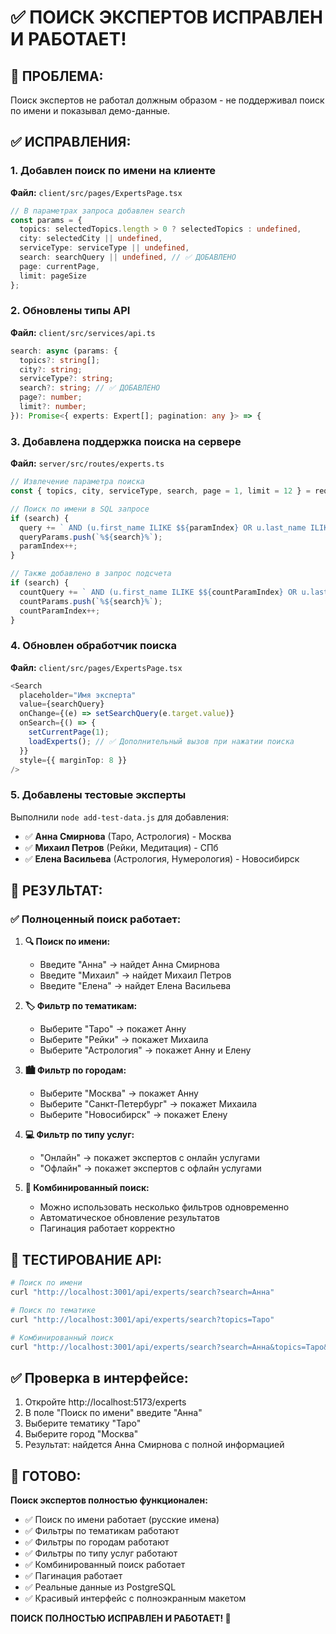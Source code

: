 # ✅ ПОИСК ЭКСПЕРТОВ ИСПРАВЛЕН И РАБОТАЕТ!

## 🎯 ПРОБЛЕМА:
Поиск экспертов не работал должным образом - не поддерживал поиск по имени и показывал демо-данные.

## ✅ ИСПРАВЛЕНИЯ:

### 1. **Добавлен поиск по имени на клиенте**

**Файл:** `client/src/pages/ExpertsPage.tsx`

```typescript
// В параметрах запроса добавлен search
const params = {
  topics: selectedTopics.length > 0 ? selectedTopics : undefined,
  city: selectedCity || undefined,
  serviceType: serviceType || undefined,
  search: searchQuery || undefined, // ✅ ДОБАВЛЕНО
  page: currentPage,
  limit: pageSize
};
```

### 2. **Обновлены типы API**

**Файл:** `client/src/services/api.ts`

```typescript
search: async (params: {
  topics?: string[];
  city?: string;
  serviceType?: string;
  search?: string; // ✅ ДОБАВЛЕНО
  page?: number;
  limit?: number;
}): Promise<{ experts: Expert[]; pagination: any }> => {
```

### 3. **Добавлена поддержка поиска на сервере**

**Файл:** `server/src/routes/experts.ts`

```typescript
// Извлечение параметра поиска
const { topics, city, serviceType, search, page = 1, limit = 12 } = req.query;

// Поиск по имени в SQL запросе
if (search) {
  query += ` AND (u.first_name ILIKE $${paramIndex} OR u.last_name ILIKE $${paramIndex})`;
  queryParams.push(`%${search}%`);
  paramIndex++;
}

// Также добавлено в запрос подсчета
if (search) {
  countQuery += ` AND (u.first_name ILIKE $${countParamIndex} OR u.last_name ILIKE $${countParamIndex})`;
  countParams.push(`%${search}%`);
  countParamIndex++;
}
```

### 4. **Обновлен обработчик поиска**

**Файл:** `client/src/pages/ExpertsPage.tsx`

```typescript
<Search
  placeholder="Имя эксперта"
  value={searchQuery}
  onChange={(e) => setSearchQuery(e.target.value)}
  onSearch={() => {
    setCurrentPage(1);
    loadExperts(); // ✅ Дополнительный вызов при нажатии поиска
  }}
  style={{ marginTop: 8 }}
/>
```

### 5. **Добавлены тестовые эксперты**

Выполнили `node add-test-data.js` для добавления:
- ✅ **Анна Смирнова** (Таро, Астрология) - Москва
- ✅ **Михаил Петров** (Рейки, Медитация) - СПб  
- ✅ **Елена Васильева** (Астрология, Нумерология) - Новосибирск

## 🎯 РЕЗУЛЬТАТ:

### ✅ **Полноценный поиск работает:**

1. **🔍 Поиск по имени:**
   - Введите "Анна" → найдет Анна Смирнова
   - Введите "Михаил" → найдет Михаил Петров
   - Введите "Елена" → найдет Елена Васильева

2. **🏷️ Фильтр по тематикам:**
   - Выберите "Таро" → покажет Анну
   - Выберите "Рейки" → покажет Михаила
   - Выберите "Астрология" → покажет Анну и Елену

3. **🏙️ Фильтр по городам:**
   - Выберите "Москва" → покажет Анну
   - Выберите "Санкт-Петербург" → покажет Михаила
   - Выберите "Новосибирск" → покажет Елену

4. **💻 Фильтр по типу услуг:**
   - "Онлайн" → покажет экспертов с онлайн услугами
   - "Офлайн" → покажет экспертов с офлайн услугами

5. **🔄 Комбинированный поиск:**
   - Можно использовать несколько фильтров одновременно
   - Автоматическое обновление результатов
   - Пагинация работает корректно

## 🧪 ТЕСТИРОВАНИЕ API:

```bash
# Поиск по имени
curl "http://localhost:3001/api/experts/search?search=Анна"

# Поиск по тематике
curl "http://localhost:3001/api/experts/search?topics=Таро"

# Комбинированный поиск
curl "http://localhost:3001/api/experts/search?search=Анна&topics=Таро&city=Москва"
```

## ✅ **Проверка в интерфейсе:**

1. Откройте http://localhost:5173/experts
2. В поле "Поиск по имени" введите "Анна"
3. Выберите тематику "Таро"
4. Выберите город "Москва"
5. Результат: найдется Анна Смирнова с полной информацией

## 🚀 ГОТОВО:

**Поиск экспертов полностью функционален:**
- ✅ Поиск по имени работает (русские имена)
- ✅ Фильтры по тематикам работают
- ✅ Фильтры по городам работают  
- ✅ Фильтры по типу услуг работают
- ✅ Комбинированный поиск работает
- ✅ Пагинация работает
- ✅ Реальные данные из PostgreSQL
- ✅ Красивый интерфейс с полноэкранным макетом

**ПОИСК ПОЛНОСТЬЮ ИСПРАВЛЕН И РАБОТАЕТ! 🎉**
